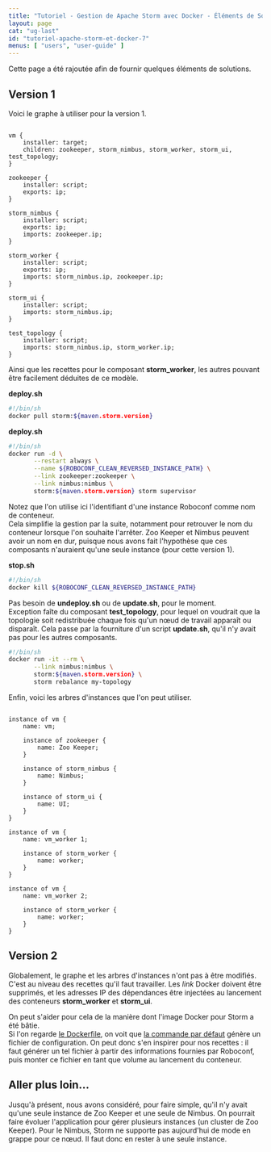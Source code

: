 ```yaml
---
title: "Tutoriel - Gestion de Apache Storm avec Docker - Éléments de Solutions"
layout: page
cat: "ug-last"
id: "tutoriel-apache-storm-et-docker-7"
menus: [ "users", "user-guide" ]
---
```


Cette page a été rajoutée afin de fournir quelques éléments de solutions.  


## Version 1

Voici le graphe à utiliser pour la version 1.

<pre><code class="language-roboconf">
vm {
	installer: target;
	children: zookeeper, storm_nimbus, storm_worker, storm_ui, test_topology;
}

zookeeper {
	installer: script;
	exports: ip;
}

storm_nimbus {
	installer: script;
	exports: ip;
	imports: zookeeper.ip;
}

storm_worker {
	installer: script;
	exports: ip;
	imports: storm_nimbus.ip, zookeeper.ip;
}

storm_ui {
	installer: script;
	imports: storm_nimbus.ip;
}

test_topology {
	installer: script;
	imports: storm_nimbus.ip, storm_worker.ip;
}
</code></pre>

Ainsi que les recettes pour le composant **storm_worker**, les autres pouvant être
facilement déduites de ce modèle.

**deploy.sh**

```bash
#!/bin/sh
docker pull storm:${maven.storm.version}
```

**deploy.sh**

```bash
#!/bin/sh
docker run -d \
       --restart always \
       --name ${ROBOCONF_CLEAN_REVERSED_INSTANCE_PATH} \
       --link zookeeper:zookeeper \
       --link nimbus:nimbus \
       storm:${maven.storm.version} storm supervisor
```

Notez que l'on utilise ici l'identifiant d'une instance Roboconf comme nom de conteneur.  
Cela simplifie la gestion par la suite, notamment pour retrouver le nom du conteneur
lorsque l'on souhaite l'arrêter. Zoo Keeper et Nimbus peuvent avoir un nom en dur, puisque
nous avons fait l'hypothèse que ces composants n'auraient qu'une seule instance (pour cette version 1).

**stop.sh**

```bash
#!/bin/sh
docker kill ${ROBOCONF_CLEAN_REVERSED_INSTANCE_PATH}
```

Pas besoin de **undeploy.sh** ou de **update.sh**, pour le moment.  
Exception faîte du composant **test_topology**, pour lequel on voudrait que la
topologie soit redistribuée chaque fois qu'un nœud de travail apparaît ou disparaît. Cela
passe par la fourniture d'un script **update.sh**, qu'il n'y avait pas pour les autres
composants.

```bash
#!/bin/sh
docker run -it --rm \
       --link nimbus:nimbus \
       storm:${maven.storm.version} \
       storm rebalance my-topology
```

Enfin, voici les arbres d'instances que l'on peut utiliser.

<pre><code class="language-roboconf">
instance of vm {
	name: vm;

	instance of zookeeper {
		name: Zoo Keeper;
	}

	instance of storm_nimbus {
		name: Nimbus;
	}

	instance of storm_ui {
		name: UI;
	}
}

instance of vm {
	name: vm_worker 1;

	instance of storm_worker {
		name: worker;
	}
}

instance of vm {
	name: vm_worker 2;

	instance of storm_worker {
		name: worker;
	}
}
</code></pre>


## Version 2

Globalement, le graphe et les arbres d'instances n'ont pas à être modifiés.  
C'est au niveau des recettes qu'il faut travailler. Les *link* Docker doivent être supprimés,
et les adresses IP des dépendances être injectées au lancement des conteneurs **storm_worker**
et **storm_ui**.

On peut s'aider pour cela de la manière dont l'image Docker pour Storm a été bâtie.  
Si l'on regarde [le Dockerfile](https://github.com/31z4/storm-docker/blob/e20c50c9704ed64765ba80e6964df4c0c189be3e/1.1.0/Dockerfile),
on voit que [la commande par défaut](https://github.com/31z4/storm-docker/blob/e20c50c9704ed64765ba80e6964df4c0c189be3e/1.1.0/docker-entrypoint.sh)
génère un fichier de configuration. On peut donc s'en inspirer pour nos recettes : il faut générer un tel fichier à partir
des informations fournies par Roboconf, puis monter ce fichier en tant que volume au lancement du conteneur.


## Aller plus loin...

Jusqu'à présent, nous avons considéré, pour faire simple, qu'il n'y avait qu'une seule instance de
Zoo Keeper et une seule de Nimbus. On pourrait faire évoluer l'application pour gérer plusieurs instances
(un cluster de Zoo Keeper). Pour le Nimbus, Storm ne supporte pas aujourd'hui de mode en grappe pour ce nœud.
Il faut donc en rester à une seule instance.
